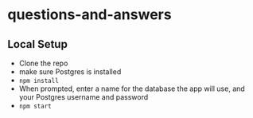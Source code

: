 # questions-and-answers
## Local Setup
- Clone the repo
- make sure Postgres is installed
- `npm install`
- When prompted, enter a name for the database the app will use, and your Postgres username and password
- `npm start`